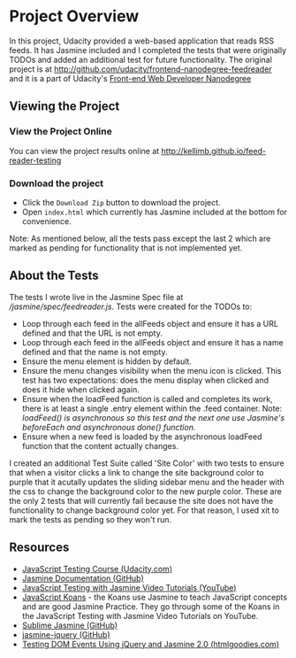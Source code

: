 # Project Overview

In this project, Udacity provided a web-based application that reads RSS feeds. It has Jasmine included and I completed the tests that were originally TODOs and added an additional test for future functionality. The original project is at http://github.com/udacity/frontend-nanodegree-feedreader and it is a part of Udacity's [Front-end Web Developer Nanodegree](https://www.udacity.com/course/front-end-web-developer-nanodegree--nd001)

## Viewing the Project 
### View the Project Online
You can view the project results online at http://kellimb.github.io/feed-reader-testing

### Download the project
* Click the `Download Zip` button to download the project. 
* Open `index.html` which currently has Jasmine included at the bottom for convenience. 

Note: As mentioned below, all the tests pass except the last 2 which are marked as pending for functionality that is not implemented yet.

## About the Tests

The tests I wrote live in the Jasmine Spec file at */jasmine/spec/feedreader.js*.
Tests were created for the TODOs to:
* Loop through each feed in the allFeeds object and ensure it has a URL defined and that the URL is not empty.
* Loop through each feed in the allFeeds object and ensure it has a name defined and that the name is not empty.
* Ensure the menu element is hidden by default.
* Ensure the menu changes visibility when the menu icon is clicked. This test has two expectations: does the menu display when clicked and does it hide when clicked again.
* Ensure when the loadFeed function is called and completes its work, there is at least a single .entry element within the .feed container. Note: *loadFeed() is asynchronous so this test and the next one use Jasmine's beforeEach and asynchronous done() function.*
* Ensure when a new feed is loaded by the asynchronous loadFeed function that the content actually changes.

I created an additional Test Suite called 'Site Color' with two tests to ensure that when a visitor clicks a link to change the site background color to purple that it acutally updates the sliding sidebar menu and the header with the css to change the background color to the new purple color. These are the only 2 tests that will currently fail because the site does not have the functionality to change background color yet. For that reason, I used xit to mark the tests as pending so they won't run. 

## Resources

* [JavaScript Testing Course (Udacity.com)](https://www.udacity.com/course/javascript-testing--ud549)
* [Jasmine Documentation (GitHub)](http://jasmine.github.io/)
* [JavaScript Testing with Jasmine Video Tutorials (YouTube)](https://www.youtube.com/playlist?list=PLOxOmO43E6Jt0SruKGxtZs-W3PJN90G_a)
* [JavaScript Koans](https://github.com/mrdavidlaing/javascript-koans) - the Koans use Jasmine to teach JavaScript concepts and are good Jasmine Practice. They go through some of the Koans in the JavaScript Testing with Jasmine Video Tutorials on YouTube.
* [Sublime Jasmine (GitHub)](https://github.com/NicoSantangelo/sublime-jasmine)
* [jasmine-jquery (GitHub)](https://github.com/velesin/jasmine-jquery)
* [Testing DOM Events Using jQuery and Jasmine 2.0 (htmlgoodies.com)](http://www.htmlgoodies.com/beyond/javascript/js-ref/testing-dom-events-using-jquery-and-jasmine-2.0.html)
